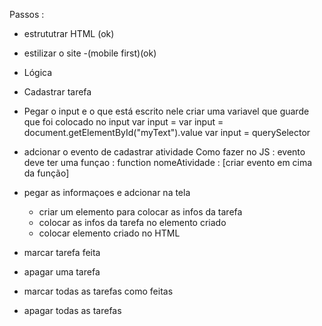 Passos : 
- estrututrar HTML (ok)
- estilizar o site -(mobile first)(ok)
- Lógica 
 - Cadastrar tarefa 
  - Pegar o input e o que está escrito nele 
criar uma variavel que guarde que foi colocado no input 
var input = 
var input = document.getElementById("myText").value
var input = querySelector
  - adcionar o evento de cadastrar atividade 
Como fazer no JS : 
evento deve ter uma funçao : 
function nomeAtividade :
[criar evento em cima da função]

 - pegar as informaçoes e adcionar na tela 
   - criar um elemento para colocar as infos da tarefa 
   - colocar as infos da tarefa no elemento criado 
   - colocar elemento criado no HTML
 - marcar tarefa feita 
 - apagar uma tarefa 
 - marcar todas as tarefas como feitas
 - apagar todas as tarefas 